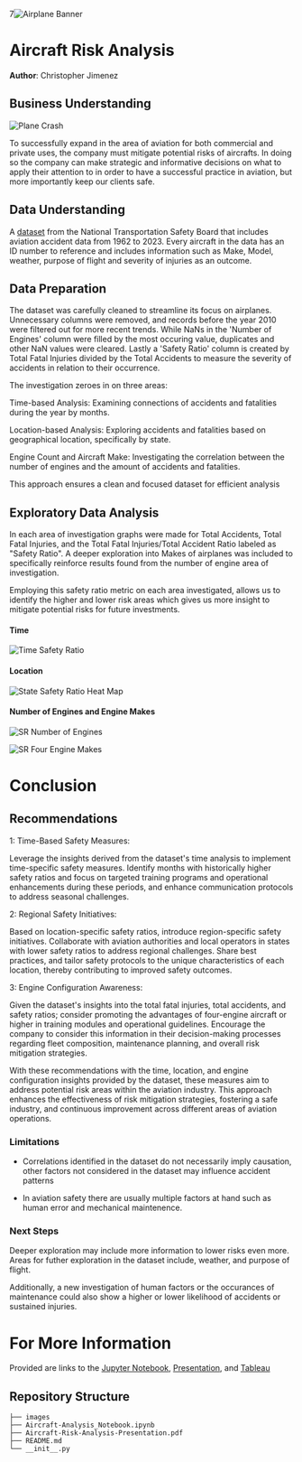 7![Airplane Banner](./images/Airplane-Banner.jpg)

# Aircraft Risk Analysis

**Author**: Christopher Jimenez

## Business Understanding

![Plane Crash](./images/Plane-Crash.jpg)

To successfully expand in the area of aviation for both commercial and private uses, the company must mitigate potential risks of aircrafts. 
In doing so the company can make strategic and informative decisions on what to apply their attention to in order to have a successful practice in aviation, but more importantly keep our clients safe.

## Data Understanding

A [dataset](https://www.kaggle.com/datasets/khsamaha/aviation-accident-database-synopses) from the National Transportation Safety Board that includes aviation accident data from 1962 to 2023. Every aircraft in the data has an ID number to reference and includes information such as Make, Model, weather, purpose of flight and severity of injuries as an outcome.

## Data Preparation

The dataset was carefully cleaned to streamline its focus on airplanes. Unnecessary columns were removed, and records before the year 2010 were filtered out for more recent trends. While NaNs in the 'Number of Engines' column were filled by the most occuring value, duplicates and other NaN values were cleared. Lastly a 'Safety Ratio' column is created by Total Fatal Injuries divided by the Total Accidents to measure the severity of accidents in relation to their occurrence.

The investigation zeroes in on three areas:

Time-based Analysis: Examining connections of accidents and fatalities during the year by months.

Location-based Analysis: Exploring accidents and fatalities based on geographical location, specifically by state.

Engine Count and Aircraft Make: Investigating the correlation between the number of engines and the amount of accidents and fatalities. 

This approach ensures a clean and focused dataset for efficient analysis


## Exploratory Data Analysis

In each area of investigation graphs were made for Total Accidents, Total Fatal Injuries, and the Total Fatal Injuries/Total Accident Ratio labeled as "Safety Ratio". A deeper exploration into Makes of airplanes was included to specifically reinforce results found from the number of engine area of investigation. 

Employing this safety ratio metric on each area investigated, allows us to identify the higher and lower risk areas which gives us more insight to mitigate potential risks for future investments.
 
#### Time

![Time Safety Ratio](./images/SR-per-Month.png)

#### Location
![State Safety Ratio Heat Map](./images/SR-per-State-Heat-Map.png)

#### Number of Engines and Engine Makes

![SR Number of Engines](./images/SR-per-Number-of-Engines.png) 

![SR Four Engine Makes](./images/SR-per-Four-Engine-Make.png)


# Conclusion

## Recommendations

1: Time-Based Safety Measures:

Leverage the insights derived from the dataset's time analysis to implement time-specific safety measures. Identify months with historically higher safety ratios and focus on targeted training programs and operational enhancements during these periods, and enhance communication protocols to address seasonal challenges.

2: Regional Safety Initiatives:

Based on location-specific safety ratios, introduce region-specific safety initiatives. Collaborate with aviation authorities and local operators in states with lower safety ratios to address regional challenges. Share best practices, and tailor safety protocols to the unique characteristics of each location, thereby contributing to improved safety outcomes.

3: Engine Configuration Awareness:

Given the dataset's insights into the total fatal injuries, total accidents, and safety ratios; consider promoting the advantages of four-engine aircraft or higher in training modules and operational guidelines. Encourage the company to consider this information in their decision-making processes regarding fleet composition, maintenance planning, and overall risk mitigation strategies.

With these recommendations with the time, location, and engine configuration insights provided by the dataset, these measures aim to address potential risk areas within the aviation industry. This approach enhances the effectiveness of risk mitigation strategies, fostering a safe industry, and continuous improvement across different areas of aviation operations.

### Limitations

- Correlations identified in the dataset do not necessarily imply causation, other factors not considered in the dataset may influence accident patterns

- In aviation safety there are usually multiple factors at hand such as human error and mechanical maintenence.
 

### Next Steps
Deeper exploration may include more information to lower risks even more. Areas for futher exploration in the dataset include, weather, and purpose of flight.

Additionally, a new investigation of human factors or the occurances of maintenance could also show a higher or lower likelihood of accidents or sustained injuries.

# For More Information 

Provided are links to the [Jupyter Notebook](./Aircraft-Analysis-Notebook.ipynb), [Presentation](./Aircraft-Risk-Analysis-Presentation.pdf), and [Tableau](https://public.tableau.com/app/profile/christopher.jimenez8117/viz/AircraftRiskAnalysisProject/AnalysisDashboard?publish=yes)

## Repository Structure

```
├── images
├── Aircraft-Analysis_Notebook.ipynb
├── Aircraft-Risk-Analysis-Presentation.pdf
├── README.md
└── __init__.py
```


